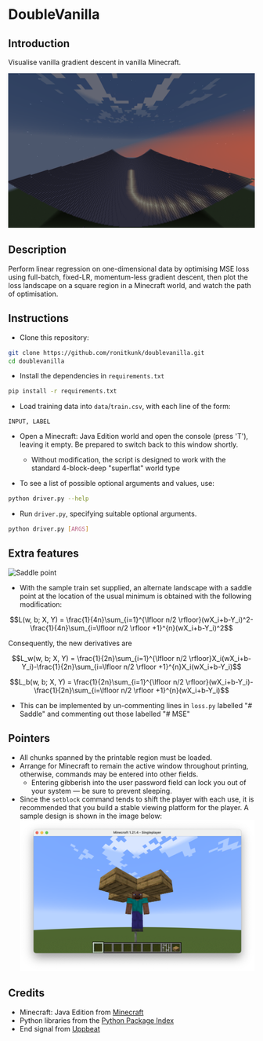 # DoubleVanilla

## Introduction
Visualise vanilla gradient descent in vanilla Minecraft.

![DoubleVanilla banner](data/banner.png "DoubleVanilla Banner")

## Description
Perform linear regression on one-dimensional data by optimising MSE loss using full-batch, fixed-LR, momentum-less gradient descent, then plot the loss landscape on a square region in a Minecraft world, and watch the path of optimisation.

## Instructions
* Clone this repository:
```sh
git clone https://github.com/ronitkunk/doublevanilla.git
cd doublevanilla
```
* Install the dependencies in `requirements.txt`
```sh
pip install -r requirements.txt
```
* Load training data into `data`/`train.csv`, with each line of the form:
```csv
INPUT, LABEL
```
* Open a Minecraft: Java Edition world and open the console (press 'T'), leaving it empty. Be prepared to switch back to this window shortly.
    * Without modification, the script is designed to work with the standard 4-block-deep "superflat" world type

* To see a list of possible optional arguments and values, use:
```sh
python driver.py --help
```
* Run `driver.py`, specifying suitable optional arguments.
```sh
python driver.py [ARGS]
```

## Extra features
![Saddle point](data/saddle.png "Saddle point")
* With the sample train set supplied, an alternate landscape with a saddle point at the location of the usual minimum is obtained with the following modification:
```math
L(w, b; X, Y) = \frac{1}{4n}\sum_{i=1}^{\lfloor n/2 \rfloor}(wX_i+b-Y_i)^2-\frac{1}{4n}\sum_{i=\lfloor n/2 \rfloor +1}^{n}(wX_i+b-Y_i)^2
```
Consequently, the new derivatives are
```math
L_w(w, b; X, Y) = \frac{1}{2n}\sum_{i=1}^{\lfloor n/2 \rfloor}X_i(wX_i+b-Y_i)-\frac{1}{2n}\sum_{i=\lfloor n/2 \rfloor +1}^{n}X_i(wX_i+b-Y_i)
```
```math
L_b(w, b; X, Y) = \frac{1}{2n}\sum_{i=1}^{\lfloor n/2 \rfloor}(wX_i+b-Y_i)-\frac{1}{2n}\sum_{i=\lfloor n/2 \rfloor +1}^{n}(wX_i+b-Y_i)
```
* This can be implemented by un-commenting lines in `loss.py` labelled "# Saddle" and commenting out those labelled "# MSE"

## Pointers
* All chunks spanned by the printable region must be loaded.
* Arrange for Minecraft to remain the active window throughout printing, otherwise, commands may be entered into other fields.
    * Entering gibberish into the user password field can lock you out of your system — be sure to prevent sleeping.
* Since the `setblock` command tends to shift the player with each use, it is recommended that you build a stable viewing platform for the player. A sample design is shown in the image below:
![Viewing platform](data/platform.png "Viewing Platform")

## Credits
* Minecraft: Java Edition from [Minecraft](https://www.minecraft.net)
* Python libraries from the [Python Package Index](https://www.pypi.org)
* End signal from [Uppbeat](https://www.uppbeat.io/sfx/category/bell/chime)
